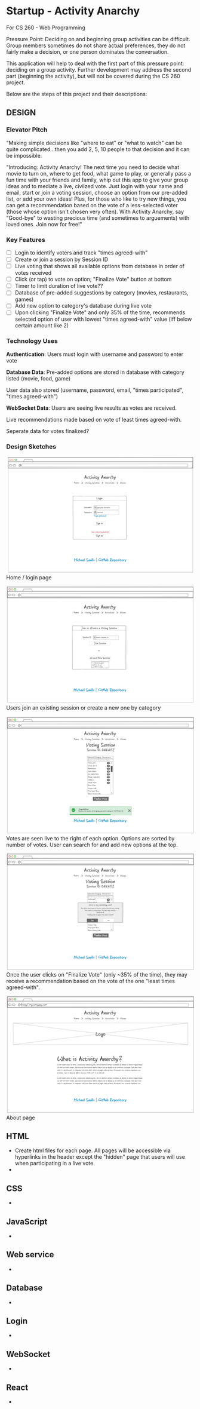 # Startup - Activity Anarchy
 For CS 260 - Web Programming

Pressure Point: Deciding on and beginning group activities can be difficult. Group members sometimes do not share actual preferences, they do not fairly make a decision, or one person dominates the conversation.

This application will help to deal with the first part of this pressure point: deciding on a group activity. Further development may address the second part (beginning the activity), but will not be covered during the CS 260 project.

Below are the steps of this project and their descriptions:

## DESIGN
### Elevator Pitch
"Making simple decisions like "where to eat" or "what to watch" can be quite complicated...then you add 2, 5, 10 people to that decision and it can be impossible.

"Introducing: Activity Anarchy! The next time you need to decide what movie to turn on, where to get food, what game to play, or generally pass a fun time with your friends and family, whip out this app to give your group ideas and to mediate a live, civilzed vote. Just login with your name and email, start or join a voting session, choose an option from our pre-added list, or add your own ideas! Plus, for those who like to try new things, you can get a recommendation based on the vote of a less-selected voter (those whose option isn't chosen very often). With Activity Anarchy, say "Good-bye" to wasting precious time (and sometimes to arguements) with loved ones. Join now for free!"

### Key Features
- [ ] Login to identify voters and track "times agreed-with"
- [ ] Create or join a session by Session ID
- [ ] Live voting that shows all available options from database in order of votes received
- [ ] Click (or tap) to vote on option; "Finalize Vote" button at bottom
- [ ] Timer to limit duration of live vote??
- [ ] Database of pre-added suggestions by category (movies, restaurants, games)
- [ ] Add new option to category's database during live vote
- [ ] Upon clicking "Finalize Vote" and only 35% of the time, recommends selected option of user with lowest "times agreed-with" value (iff below certain amount like 2)

### Technology Uses
**Authentication**: Users must login with username and password to enter vote

**Database Data**: Pre-added options are stored in database with category listed (movie, food, game)

User data also stored (username, password, email, "times participated", "times agreed-with")

**WebSocket Data**: Users are seeing live results as votes are received.

Live recommendations made based on vote of least times agreed-with.

Seperate data for votes finalized?

### Design Sketches
![Sketch of Login page](/images/Design_login_page.jpg)
Home / login page

![Sketch of Join/Create Session page](/images/Design_create_join_session_page.jpg)
Users join an existing session or create a new one by category

![Sketch of live voting page](/images/Design_live_voting_page.jpg)
Votes are seen live to the right of each option. Options are sorted by number of votes. User can search for and add new options at the top.

![Sketch of recommendation popup upon clicking "Finalize Vote" on the live voting page](/images/Design_recommendation_popup.jpg)
Once the user clicks on "Finalize Vote" (only ~35% of the time), they may receive a recommendation based on the vote of the one "least times agreed-with".

![Sketch of about page](/images/Design_about_page.jpg)
About page 

## HTML
* Create html files for each page. All pages will be accessible via hyperlinks in the header except the "hidden" page that users will use when participating in a live vote.
* 

## CSS
* 

## JavaScript
* 

## Web service
* 

## Database
* 

## Login
* 

## WebSocket
* 

## React
* 
